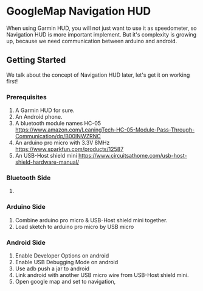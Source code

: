 # GoogleMap Navigation HUD

When using Garmin HUD, you will not just want to use it as speedometer, so Navigation HUD is more important implement.
But it's complexity is growing up, because we need communication between arduino and android.

## Getting Started
We talk about the concept of Navigation HUD later, let's get it on working first!

### Prerequisites
1. A Garmin HUD for sure.
2. An Android phone.
3. A bluetooth module names HC-05 
https://www.amazon.com/LeaningTech-HC-05-Module-Pass-Through-Communication/dp/B00INWZRNC
4. An arduino pro micro with 3.3V 8MHz 
https://www.sparkfun.com/products/12587
5. An USB-Host shield mini 
https://www.circuitsathome.com/usb-host-shield-hardware-manual/

### Bluetooth Side
1. 

### Arduino Side
1. Combine arduino pro micro & USB-Host shield mini together.
2. Load sketch to arduino pro micro by USB micro


### Android Side
1. Enable Developer Options on android
2. Enable USB Debugging Mode on android
3. Use adb push a jar to android
4. Link android with another USB micro wire from USB-Host shield mini.
5. Open google map and set to navigation, 
